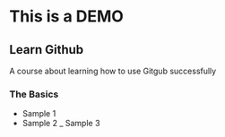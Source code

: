 # This is a DEMO

## Learn Github
A course about learning how to use Gitgub successfully

### The Basics 
- Sample 1
- Sample 2
_ Sample 3
